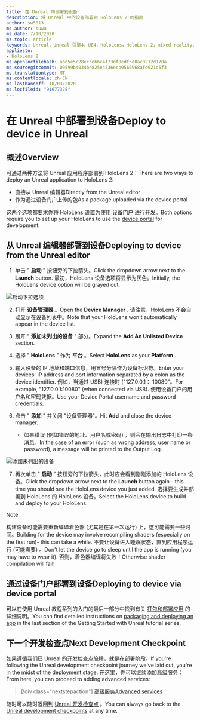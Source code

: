 ```yaml
---
title: 在 Unreal 中部署到设备
description: 将 Unreal 中的设备部署到 HoloLens 2 的指南
author: sw5813
ms.author: suwu
ms.date: 7/10/2020
ms.topic: article
keywords: Unreal，Unreal 引擎4，UE4，HoloLens，HoloLens 2，mixed reality，部署到设备，PC，文档
appliesto:
- HoloLens 2
ms.openlocfilehash: abd5e5c28ec5e66c4f73df8edf5e0ac0212d170a
ms.sourcegitcommit: 09599b4034be825e4536eeb9566968afd021d5f3
ms.translationtype: MT
ms.contentlocale: zh-CN
ms.lasthandoff: 10/03/2020
ms.locfileid: "91677328"
---
```

# <a name="deploy-to-device-in-unreal"></a><span data-ttu-id="0ebad-104">在 Unreal 中部署到设备</span><span class="sxs-lookup"><span data-stu-id="0ebad-104">Deploy to device in Unreal</span></span>

## <a name="overview"></a><span data-ttu-id="0ebad-105">概述</span><span class="sxs-lookup"><span data-stu-id="0ebad-105">Overview</span></span>
<span data-ttu-id="0ebad-106">可通过两种方法将 Unreal 应用程序部署到 HoloLens 2：</span><span class="sxs-lookup"><span data-stu-id="0ebad-106">There are two ways to deploy an Unreal application to HoloLens 2:</span></span>
* <span data-ttu-id="0ebad-107">直接从 Unreal 编辑器</span><span class="sxs-lookup"><span data-stu-id="0ebad-107">Directly from the Unreal editor</span></span>
* <span data-ttu-id="0ebad-108">作为通过设备门户上传的包</span><span class="sxs-lookup"><span data-stu-id="0ebad-108">As a package uploaded via the device portal</span></span>

<span data-ttu-id="0ebad-109">这两个选项都要求你将 HoloLens 设置为使用 [设备门户](../platform-capabilities-and-apis/using-the-windows-device-portal.md) 进行开发。</span><span class="sxs-lookup"><span data-stu-id="0ebad-109">Both options require you to set up your HoloLens to use the [device portal](../platform-capabilities-and-apis/using-the-windows-device-portal.md) for development.</span></span>

## <a name="deploying-to-device-from-the-unreal-editor"></a><span data-ttu-id="0ebad-110">从 Unreal 编辑器部署到设备</span><span class="sxs-lookup"><span data-stu-id="0ebad-110">Deploying to device from the Unreal editor</span></span>

1. <span data-ttu-id="0ebad-111">单击 " **启动** " 按钮旁的下拉箭头。</span><span class="sxs-lookup"><span data-stu-id="0ebad-111">Click the dropdown arrow next to the **Launch** button.</span></span> <span data-ttu-id="0ebad-112">最初，HoloLens 设备选项将显示为灰色。</span><span class="sxs-lookup"><span data-stu-id="0ebad-112">Initially, the HoloLens device option will be grayed out.</span></span>

![启动下拉选项](images/unreal/launch-dropdown.png)

2. <span data-ttu-id="0ebad-114">打开 **设备管理器** 。</span><span class="sxs-lookup"><span data-stu-id="0ebad-114">Open the **Device Manager** .</span></span> <span data-ttu-id="0ebad-115">请注意，HoloLens 不会自动显示在设备列表中。</span><span class="sxs-lookup"><span data-stu-id="0ebad-115">Note that your HoloLens won't automatically appear in the device list.</span></span>

3. <span data-ttu-id="0ebad-116">展开 " **添加未列出的设备** " 部分。</span><span class="sxs-lookup"><span data-stu-id="0ebad-116">Expand the **Add An Unlisted Device** section.</span></span>

4. <span data-ttu-id="0ebad-117">选择 " **HoloLens** " 作为 **平台** 。</span><span class="sxs-lookup"><span data-stu-id="0ebad-117">Select **HoloLens** as your **Platform** .</span></span>

5. <span data-ttu-id="0ebad-118">输入设备的 IP 地址和端口信息，用冒号分隔作为设备标识符。</span><span class="sxs-lookup"><span data-stu-id="0ebad-118">Enter your devices' IP address and port information separated by a colon as the device identifier.</span></span> <span data-ttu-id="0ebad-119">例如，当通过 USB) 连接时 ("127.0.0.1： 10080"。</span><span class="sxs-lookup"><span data-stu-id="0ebad-119">For example, "127.0.0.1:10080" (when connected via USB).</span></span> <span data-ttu-id="0ebad-120">使用设备门户的用户名和密码凭据。</span><span class="sxs-lookup"><span data-stu-id="0ebad-120">Use your Device Portal username and password credentials.</span></span>

6. <span data-ttu-id="0ebad-121">点击 " **添加** " 并关闭 "设备管理器"。</span><span class="sxs-lookup"><span data-stu-id="0ebad-121">Hit **Add** and close the device manager.</span></span>
    * <span data-ttu-id="0ebad-122">如果错误 (例如错误的地址、用户名或密码) ，则会在输出日志中打印一条消息。</span><span class="sxs-lookup"><span data-stu-id="0ebad-122">In the case of an error (such as wrong address, user name or password), a message will be printed to the Output Log.</span></span>

![添加未列出的设备](images/unreal/add-unlisted-device.png)

7. <span data-ttu-id="0ebad-124">再次单击 " **启动** " 按钮旁的下拉箭头，此时应会看到刚刚添加的 HoloLens 设备。</span><span class="sxs-lookup"><span data-stu-id="0ebad-124">Click the dropdown arrow next to the **Launch** button again - this time you should see the HoloLens device you just added.</span></span> <span data-ttu-id="0ebad-125">选择要生成并部署到 HoloLens 的 HoloLens 设备。</span><span class="sxs-lookup"><span data-stu-id="0ebad-125">Select the HoloLens device to build and deploy to your HoloLens.</span></span>

>[!NOTE]
><span data-ttu-id="0ebad-126">构建设备可能需要重新编译着色器 (尤其是在第一次运行) 上，这可能需要一些时间。</span><span class="sxs-lookup"><span data-stu-id="0ebad-126">Building for the device may involve recompiling shaders (especially on the first run)- this can take a while.</span></span> <span data-ttu-id="0ebad-127">不要让设备进入睡眠状态，直到应用程序运行 (可能需要) 。</span><span class="sxs-lookup"><span data-stu-id="0ebad-127">Don't let the device go to sleep until the app is running (you may have to wear it).</span></span> <span data-ttu-id="0ebad-128">否则，着色器编译将失败！</span><span class="sxs-lookup"><span data-stu-id="0ebad-128">Otherwise shader compilation will fail!</span></span>

## <a name="deploying-to-device-via-device-portal"></a><span data-ttu-id="0ebad-129">通过设备门户部署到设备</span><span class="sxs-lookup"><span data-stu-id="0ebad-129">Deploying to device via device portal</span></span>

<span data-ttu-id="0ebad-130">可以在使用 Unreal 教程系列的入门的最后一部分中找到有关 [打包和部署应用](tutorials/unreal-uxt-ch6.md#packaging-and-deploying-the-app-via-device-portal) 的详细说明。</span><span class="sxs-lookup"><span data-stu-id="0ebad-130">You can find detailed instructions on [packaging and deploying an app](tutorials/unreal-uxt-ch6.md#packaging-and-deploying-the-app-via-device-portal) in the last section of the Getting Started with Unreal tutorial series.</span></span>

## <a name="next-development-checkpoint"></a><span data-ttu-id="0ebad-131">下一个开发检查点</span><span class="sxs-lookup"><span data-stu-id="0ebad-131">Next Development Checkpoint</span></span>

<span data-ttu-id="0ebad-132">如果遵循我们已 Unreal 的开发检查点旅程，就是在部署阶段。</span><span class="sxs-lookup"><span data-stu-id="0ebad-132">If you're following the Unreal development checkpoint journey we've laid out, you're in the midst of the deployment stage.</span></span> <span data-ttu-id="0ebad-133">在这里，你可以继续添加高级服务：</span><span class="sxs-lookup"><span data-stu-id="0ebad-133">From here, you can proceed to adding advanced services:</span></span>

> [!div class="nextstepaction"]
> [<span data-ttu-id="0ebad-134">高级服务</span><span class="sxs-lookup"><span data-stu-id="0ebad-134">Advanced services</span></span>](unreal-development-overview.md#5-adding-services)

<span data-ttu-id="0ebad-135">随时可以随时返回到 [Unreal 开发检查点](unreal-development-overview.md#4-deploying-to-a-device) 。</span><span class="sxs-lookup"><span data-stu-id="0ebad-135">You can always go back to the [Unreal development checkpoints](unreal-development-overview.md#4-deploying-to-a-device) at any time.</span></span>
